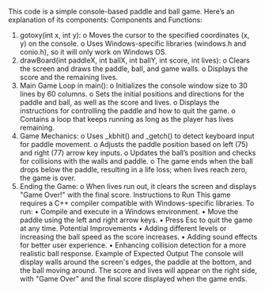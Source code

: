 This code is a simple console-based paddle and ball game. Here’s an explanation of its components:
Components and Functions:
1.	gotoxy(int x, int y):
o	Moves the cursor to the specified coordinates (x, y) on the console.
o	Uses Windows-specific libraries (windows.h and conio.h), so it will only work on Windows OS.
2.	drawBoard(int paddleX, int ballX, int ballY, int score, int lives):
o	Clears the screen and draws the paddle, ball, and game walls.
o	Displays the score and the remaining lives.
3.	Main Game Loop in main():
o	Initializes the console window size to 30 lines by 60 columns.
o	Sets the initial positions and directions for the paddle and ball, as well as the score and lives.
o	Displays the instructions for controlling the paddle and how to quit the game.
o	Contains a loop that keeps running as long as the player has lives remaining.
4.	Game Mechanics:
o	Uses _kbhit() and _getch() to detect keyboard input for paddle movement.
o	Adjusts the paddle position based on left (75) and right (77) arrow key inputs.
o	Updates the ball’s position and checks for collisions with the walls and paddle.
o	The game ends when the ball drops below the paddle, resulting in a life loss; when lives reach zero, the game is over.
5.	Ending the Game:
o	When lives run out, it clears the screen and displays "Game Over!" with the final score.
Instructions to Run
This game requires a C++ compiler compatible with Windows-specific libraries. To run:
•	Compile and execute in a Windows environment.
•	Move the paddle using the left and right arrow keys.
•	Press Esc to quit the game at any time.
Potential Improvements
•	Adding different levels or increasing the ball speed as the score increases.
•	Adding sound effects for better user experience.
•	Enhancing collision detection for a more realistic ball response.
Example of Expected Output
The console will display walls around the screen's edges, the paddle at the bottom, and the ball moving around. The score and lives will appear on the right side, with "Game Over" and the final score displayed when the game ends.


